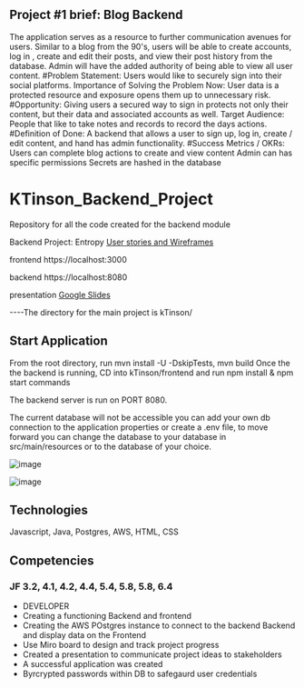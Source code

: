 ## Project #1 brief: Blog Backend
The application serves as a resource to further communication avenues for users. Similar to a blog from the 90's, users will be able to create accounts, log in , create and edit their posts, and view their post history from the database. Admin will have the added authority of being able to view all user content.
#Problem Statement:
Users would like to securely sign into their social platforms.
Importance of Solving the Problem Now:
User data is a protected resource and exposure opens them up to unnecessary risk.
#Opportunity:
Giving users a secured way to sign in protects not only their content, but their data and associated accounts as well.
Target Audience:
People that like to take notes and records to record the days actions.
#Definition of Done:
A backend that allows a user to sign up, log in, create / edit content, and hand has admin functionality.
#Success Metrics / OKRs:
Users can complete blog actions to create and view content
Admin can has specific permissions
Secrets are hashed in the database

# KTinson_Backend_Project
Repository for all the code created for the backend module

Backend Project: Entropy
[User stories and Wireframes](https://miro.com/app/board/uXjVL5aysrQ=/?share_link_id=578163164239) 

frontend https://localhost:3000  

backend https://localhost:8080  

presentation 
[Google Slides](https://docs.google.com/presentation/d/11zc-pV-Qq_ZTc5r-F0TAKt_J88bGjzbqtRQAmq8KiAs/edit?usp=sharing)

----The directory for the main project is kTinson/


## Start Application
From the root directory, run mvn install -U -DskipTests, mvn build
Once the the backend is running, CD into kTinson/frontend and run npm install & npm start commands


The backend server is run on PORT 8080.

The current database will not be accessible you can add your own db connection to the application properties or create a .env file, to move forward you can change the database to your database in src/main/resources or to the database of your choice.

![image](https://github.com/user-attachments/assets/b95b586a-3bb7-402f-a4e4-aaabccac26c8)

![image](https://github.com/user-attachments/assets/9195377d-44f6-405e-91ef-e67e3a206835)

## Technologies
Javascript, Java, Postgres, AWS, HTML, CSS

## Competencies
### JF 3.2, 4.1, 4.2, 4.4, 5.4, 5.8, 5.8, 6.4
- DEVELOPER 
- Creating a functioning Backend and frontend
- Creating the AWS POstgres instance to connect to the backend Backend and display data on the Frontend
- Use Miro board to design and track project progress
- Created a presentation to communicate project ideas to stakeholders
- A successful application was created
- Byrcrypted passwords within DB to safegaurd user credentials
  
